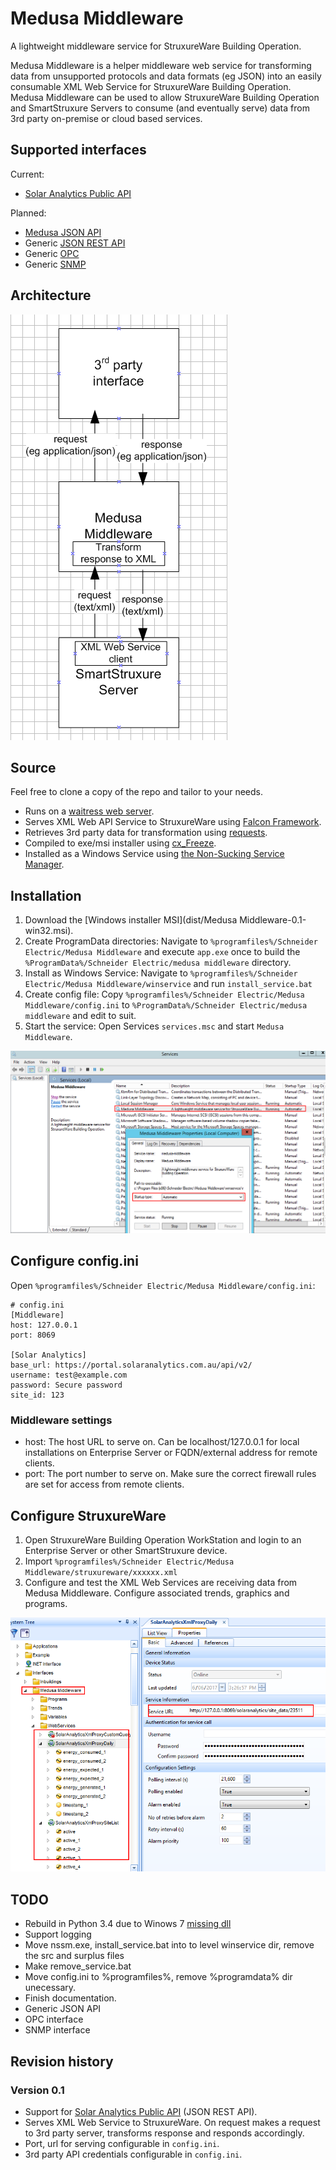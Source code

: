 # Medusa Middleware
A lightweight middleware service for StruxureWare Building Operation.

Medusa Middleware is a helper middleware web service for transforming data from unsupported protocols and data formats (eg JSON) into an easily consumable XML Web Service for StruxureWare Building Operation. Medusa Middleware can be used to allow StruxureWare Building Operation and SmartStruxure Servers to consume (and eventually serve) data from 3rd party on-premise or cloud based services.

## Supported interfaces
Current:
 - [Solar Analytics Public API](http://docs.solaranalyticsapi.apiary.io/#)
 
Planned:
 - [Medusa JSON API](http://medusa-docs.sebbqld.com/)
 - Generic [JSON REST API](https://en.wikipedia.org/wiki/Representational_state_transfer)
 - Generic [OPC](https://en.wikipedia.org/wiki/OPC_Data_Access)
 - Generic [SNMP](https://en.wikipedia.org/wiki/Simple_Network_Management_Protocol)

## Architecture
![Image of System Architecture](img/architecture.png)

## Source
Feel free to clone a copy of the repo and tailor to your needs.

- Runs on a [waitress web server](http://docs.pylonsproject.org/projects/waitress/en/latest/).
- Serves XML Web API Service to StruxureWare using [Falcon Framework](https://falconframework.org/).
- Retrieves 3rd party data for transformation using [requests](http://docs.python-requests.org/en/master/).
- Compiled to exe/msi installer using [cx_Freeze]().
- Installed as a Windows Service using [the Non-Sucking Service Manager](http://nssm.cc).

## Installation
1. Download the [Windows installer MSI](dist/Medusa Middleware-0.1-win32.msi).
2. Create ProgramData directories: Navigate to `%programfiles%/Schneider Electric/Medusa Middleware` and execute `app.exe` once to build the `%ProgramData%/Schneider Electric/medusa middleware` directory.
3. Install as Windows Service: Navigate to `%programfiles%/Schneider Electric/Medusa Middleware/winservice` and run `install_service.bat`
4. Create config file: Copy `%programfiles%/Schneider Electric/Medusa Middleware/config.ini` to `%ProgramData%/Schneider Electric/medusa middleware` and edit to suit.
5. Start the service: Open Services `services.msc` and start `Medusa Middleware`.

![Image of Windows Service](img/services.msc.png)

## Configure config.ini
Open `%programfiles%/Schneider Electric/Medusa Middleware/config.ini`:

```
# config.ini
[Middleware]
host: 127.0.0.1
port: 8069

[Solar Analytics]
base_url: https://portal.solaranalytics.com.au/api/v2/
username: test@example.com
password: Secure password
site_id: 123
```

### Middleware settings
 - host: The host URL to serve on. Can be localhost/127.0.0.1 for local installations on Enterprise Server or FQDN/external address for remote clients.
 - port: The port number to serve on. Make sure the correct firewall rules are set for access from remote clients.

## Configure StruxureWare
1. Open StruxureWare Building Operation WorkStation and login to an Enterprise Server or other SmartStruxure device.
2. Import `%programfiles%/Schneider Electric/Medusa Middleware/struxureware/xxxxxx.xml`
3. Configure and test the XML Web Services are receiving data from Medusa Middleware. Configure associated trends, graphics and programs.

![Image of StruxureWare Building Operation XML Web Service interfaces to local Medusa Middleware](img/sbo_xml_web_service.png)

## TODO
 - Rebuild in Python 3.4 due to Winows 7 [missing dll](https://github.com/pyinstaller/pyinstaller/issues/1588)
 - Support logging
 - Move nssm.exe, install_service.bat into to level winservice dir, remove the src and surplus files
 - Make remove_service.bat
 - Move config.ini to %programfiles%, remove %programdata% dir unecessary.
 - Finish documentation.
 - Generic JSON API
 - OPC interface
 - SNMP interface

## Revision history

### Version 0.1
 - Support for [Solar Analytics Public API](http://docs.solaranalyticsapi.apiary.io/#) (JSON REST API).
 - Serves XML Web Service to StruxureWare. On request makes a request to 3rd party server, transforms response and responds accordingly.
 - Port, url for serving configurable in `config.ini`.
 - 3rd party API credentials configurable in `config.ini`.
